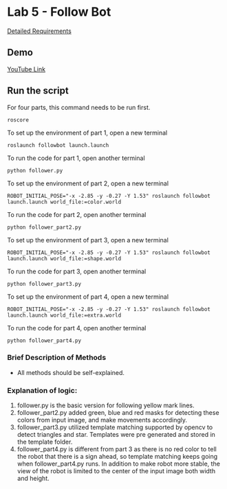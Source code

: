 # Lab 5 - Follow Bot
[Detailed Requirements](https://github.com/jingxixu/followbot)

## Demo
[YouTube Link](https://www.youtube.com/watch?v=kD-ap7MQoaw&list=PLF7A_BRkte4Ua944p8KgcaKsPgaj3kDZb)

## Run the script
For four parts, this command needs to be run first. 
```
roscore
```
To set up the environment of part 1, open a new terminal
```
roslaunch followbot launch.launch
```

To run the code for part 1, open another terminal
```
python follower.py
```

To set up the environment of part 2, open a new terminal
```
ROBOT_INITIAL_POSE="-x -2.85 -y -0.27 -Y 1.53" roslaunch followbot launch.launch world_file:=color.world
```

To run the code for part 2, open another terminal
```
python follower_part2.py
```

To set up the environment of part 3, open a new terminal
```
ROBOT_INITIAL_POSE="-x -2.85 -y -0.27 -Y 1.53" roslaunch followbot launch.launch world_file:=shape.world
```

To run the code for part 3, open another terminal
```
python follower_part3.py
```

To set up the environment of part 4, open a new terminal
```
ROBOT_INITIAL_POSE="-x -2.85 -y -0.27 -Y 1.53" roslaunch followbot launch.launch world_file:=extra.world
```

To run the code for part 4, open another terminal
```
python follower_part4.py
```

### Brief Description of Methods
* All methods should be self-explained.

### Explanation of logic: 
1. follower.py is the basic version for following yellow mark lines. 
2. follower_part2.py added green, blue and red masks for detecting these colors from input image, and make movements accordingly. 
3. follower_part3.py utilized template matching supported by opencv to detect triangles and star. Templates were pre generated and stored in the template folder.
4. follower_part4.py is different from part 3 as there is no red color to tell the robot that there is a sign ahead, so template matching keeps going when follower_part4.py runs. In addition to make robot more stable, the view of the robot is limited to the center of the input image both width and height. 
